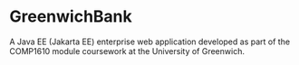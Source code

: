# GreenwichBank
A Java EE (Jakarta EE) enterprise web application developed as part of the COMP1610 module coursework at the University of Greenwich. 
